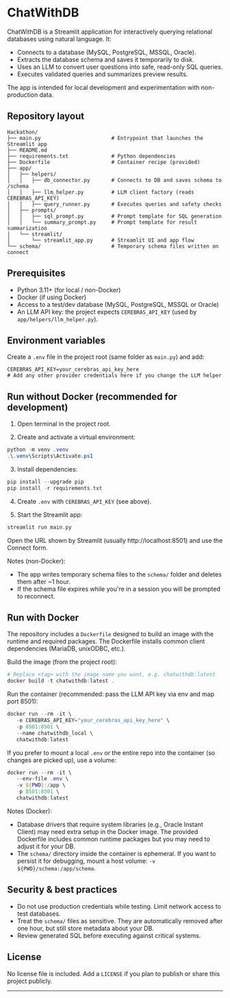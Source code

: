 # ChatWithDB

ChatWithDB is a Streamlit application for interactively querying relational databases using natural language. It:

- Connects to a database (MySQL, PostgreSQL, MSSQL, Oracle).
- Extracts the database schema and saves it temporarily to disk.
- Uses an LLM to convert user questions into safe, read-only SQL queries.
- Executes validated queries and summarizes preview results.

The app is intended for local development and experimentation with non-production data.

## Repository layout

```
Hackathon/
├── main.py                       # Entrypoint that launches the Streamlit app
├── README.md
├── requirements.txt              # Python dependencies
├── Dockerfile                    # Container recipe (provided)
├── app/
│   ├── helpers/
│   │   ├── db_connector.py       # Connects to DB and saves schema to /schema
│   │   ├── llm_helper.py         # LLM client factory (reads CEREBRAS_API_KEY)
│   │   ├── query_runner.py       # Executes queries and safety checks
│   ├── prompts/
│   │   ├── sql_prompt.py         # Prompt template for SQL generation
│   │   └── summary_prompt.py     # Prompt template for result summarization
│   └── streamlit/
│       └── streamlit_app.py      # Streamlit UI and app flow
└── schema/                       # Temporary schema files written on connect
```

## Prerequisites

- Python 3.11+ (for local / non-Docker)
- Docker (if using Docker)
- Access to a test/dev database (MySQL, PostgreSQL, MSSQL or Oracle)
- An LLM API key: the project expects `CEREBRAS_API_KEY` (used by `app/helpers/llm_helper.py`).

## Environment variables

Create a `.env` file in the project root (same folder as `main.py`) and add:

```
CEREBRAS_API_KEY=your_cerebras_api_key_here
# Add any other provider credentials here if you change the LLM helper
```

## Run without Docker (recommended for development)

1. Open terminal in the project root.

2. Create and activate a virtual environment:

```powershell
python -m venv .venv
.\.venv\Scripts\Activate.ps1
```

3. Install dependencies:

```powershell
pip install --upgrade pip
pip install -r requirements.txt
```

4. Create `.env` with `CEREBRAS_API_KEY` (see above).

5. Start the Streamlit app:

```powershell
streamlit run main.py
```

Open the URL shown by Streamlit (usually http://localhost:8501) and use the Connect form.

Notes (non-Docker):

- The app writes temporary schema files to the `schema/` folder and deletes them after ~1 hour.
- If the schema file expires while you're in a session you will be prompted to reconnect.

## Run with Docker

The repository includes a `Dockerfile` designed to build an image with the runtime and required packages. The Dockerfile installs common client dependencies (MariaDB, unixODBC, etc.).

Build the image (from the project root):

```powershell
# Replace <tag> with the image name you want, e.g. chatwithdb:latest
docker build -t chatwithdb:latest .
```

Run the container (recommended: pass the LLM API key via env and map port 8501):

```powershell
docker run --rm -it \
   -e CEREBRAS_API_KEY="your_cerebras_api_key_here" \
   -p 8501:8501 \
   --name chatwithdb_local \
   chatwithdb:latest
```

If you prefer to mount a local `.env` or the entire repo into the container (so changes are picked up), use a volume:

```powershell
docker run --rm -it \
   --env-file .env \
   -v ${PWD}:/app \
   -p 8501:8501 \
   chatwithdb:latest
```

Notes (Docker):

- Database drivers that require system libraries (e.g., Oracle Instant Client) may need extra setup in the Docker image. The provided Dockerfile includes common runtime packages but you may need to adjust it for your DB.
- The `schema/` directory inside the container is ephemeral. If you want to persist it for debugging, mount a host volume: `-v ${PWD}/schema:/app/schema`.

## Security & best practices

- Do not use production credentials while testing. Limit network access to test databases.
- Treat the `schema/` files as sensitive. They are automatically removed after one hour, but still store metadata about your DB.
- Review generated SQL before executing against critical systems.

## License

No license file is included. Add a `LICENSE` if you plan to publish or share this project publicly.

---
